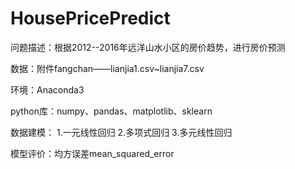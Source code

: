 # HousePricePredict

问题描述：根据2012--2016年远洋山水小区的房价趋势，进行房价预测

数据：附件fangchan——lianjia1.csv~lianjia7.csv

环境：Anaconda3

python库：numpy、pandas、matplotlib、sklearn

数据建模：
1.一元线性回归
2.多项式回归
3.多元线性回归

模型评价：均方误差mean_squared_error

